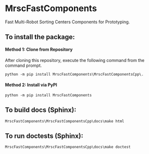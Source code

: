 # MrscFastComponents
Fast Multi-Robot Sorting Centers Components for Prototyping.

## To install the package:

#### Method 1: Clone from Repository

After cloning this repository, execute the following command from the command prompt.

```
python -m pip install MrscFastComponents\MrscFastComponentsCpp\.
```

#### Method 2: Install via PyPI

``` 
python -m pip install MrscFastComponents
```


## To build docs (Sphinx):

```
MrscFastComponents\MrscFastComponentsCpp\docs\make html
```

## To run doctests (Sphinx):

```
MrscFastComponents\MrscFastComponentsCpp\docs\make doctest
```

